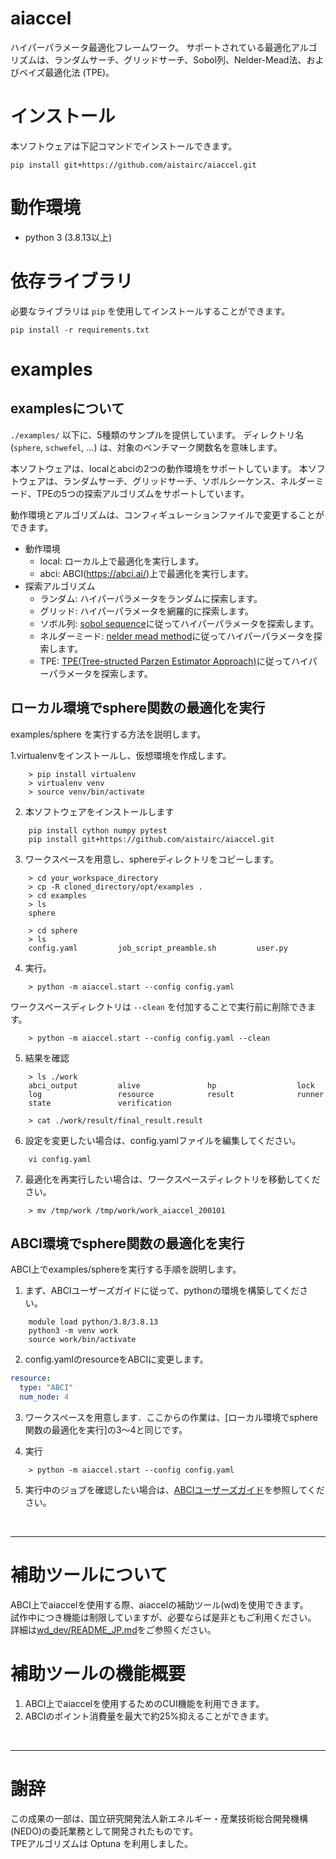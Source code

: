 # aiaccel
ハイパーパラメータ最適化フレームワーク。
サポートされている最適化アルゴリズムは、ランダムサーチ、グリッドサーチ、Sobol列、Nelder-Mead法、およびベイズ最適化法 (TPE)。

# インストール
本ソフトウェアは下記コマンドでインストールできます。
~~~
pip install git+https://github.com/aistairc/aiaccel.git
~~~

# 動作環境
  - python 3 (3.8.13以上)

# 依存ライブラリ
必要なライブラリは `pip` を使用してインストールすることができます。
~~~
pip install -r requirements.txt
~~~

# examples

## examplesについて

`./examples/` 以下に、5種類のサンプルを提供しています。
ディレクトリ名 (`sphere`, `schwefel`, ...) は、対象のベンチマーク関数名を意味します。

本ソフトウェアは、localとabciの2つの動作環境をサポートしています。
本ソフトウェアは、ランダムサーチ、グリッドサーチ、ソボルシーケンス、ネルダーミード、TPEの5つの探索アルゴリズムをサポートしています。

動作環境とアルゴリズムは、コンフィギュレーションファイルで変更することができます。
- 動作環境
  - local: ローカル上で最適化を実行します。
  - abci: ABCI(https://abci.ai/)上で最適化を実行します。
- 探索アルゴリズム
  - ランダム: ハイパーパラメータをランダムに探索します。
  - グリッド: ハイパーパラメータを網羅的に探索します。
  - ソボル列: [sobol sequence](https://en.wikipedia.org/wiki/Sobol_sequence)に従ってハイパーパラメータを探索します。
  - ネルダーミード: [nelder mead method](https://en.wikipedia.org/wiki/Nelder%E2%80%93Mead_method)に従ってハイパーパラメータを探索します。
  - TPE: [TPE(Tree-structed Parzen Estimator Approach)](https://www.lri.fr/~kegl/research/PDFs/BeBaBeKe11.pdf)に従ってハイパーパラメータを探索します。

## ローカル環境でsphere関数の最適化を実行
examples/sphere を実行する方法を説明します。


1.virtualenvをインストールし、仮想環境を作成します。
~~~
    > pip install virtualenv
    > virtualenv venv
    > source venv/bin/activate
~~~

<!-- 2. Download the repository. This example assumes as running on bash terminal.
~~~
    > git clone http://gitlab.com/onishi-lab/opt.git

    > ls
    aiaccel
~~~

3. Install the requirements and the software
~~~
    > cd opt
    > pip install cython numpy pytest
    > python setup.py install
~~~ -->

2. 本ソフトウェアをインストールします
~~~
    pip install cython numpy pytest
    pip install git+https://github.com/aistairc/aiaccel.git 
~~~


3. ワークスペースを用意し、sphereディレクトリをコピーします。
~~~
    > cd your_workspace_directory
    > cp -R cloned_directory/opt/examples .
    > cd examples
    > ls
    sphere

    > cd sphere
    > ls
    config.yaml         job_script_preamble.sh         user.py
~~~

4. 実行。
~~~
    > python -m aiaccel.start --config config.yaml
~~~

ワークスペースディレクトリは `--clean` を付加することで実行前に削除できます。
~~~
    > python -m aiaccel.start --config config.yaml --clean
~~~

5. 結果を確認
~~~
    > ls ./work
    abci_output         alive               hp                  lock
    log                 resource            result              runner
    state               verification

    > cat ./work/result/final_result.result
~~~

6. 設定を変更したい場合は、config.yamlファイルを編集してください。
~~~
    vi config.yaml
~~~

7. 最適化を再実行したい場合は、ワークスペースディレクトリを移動してください。
~~~
    > mv /tmp/work /tmp/work/work_aiaccel_200101
~~~


## ABCI環境でsphere関数の最適化を実行
ABCI上でexamples/sphereを実行する手順を説明します。

1. まず、ABCIユーザーズガイドに従って、pythonの環境を構築してください。
~~~
    module load python/3.8/3.8.13
    python3 -m venv work
    source work/bin/activate
~~~

2. config.yamlのresourceをABCIに変更します。
```yaml
resource:
  type: "ABCI"
  num_node: 4
```

3. ワークスペースを用意します．ここからの作業は、[ローカル環境でsphere関数の最適化を実行]の3〜4と同じです。

4. 実行
~~~
    > python -m aiaccel.start --config config.yaml
~~~

5. 実行中のジョブを確認したい場合は、[ABCIユーザーズガイド](https://docs.abci.ai/ja/)を参照してください。


<br>
<hr>

# 補助ツールについて

ABCI上でaiaccelを使用する際、aiaccelの補助ツール(wd)を使用できます。<br>
試作中につき機能は制限していますが、必要ならば是非ともご利用ください。<br>
詳細は[wd_dev/README_JP.md]をご参照ください。


# 補助ツールの機能概要

1. ABCI上でaiaccelを使用するためのCUI機能を利用できます。
2. ABCIのポイント消費量を最大で約25%抑えることができます。

[wd_dev/README_JP.md]:wd_dev/README_JP.md

<br>
<hr>


# 謝辞

この成果の一部は、国立研究開発法人新エネルギー・産業技術総合開発機構(NEDO)の委託業務として開発されたものです。<BR>
TPEアルゴリズムは Optuna を利用しました。
